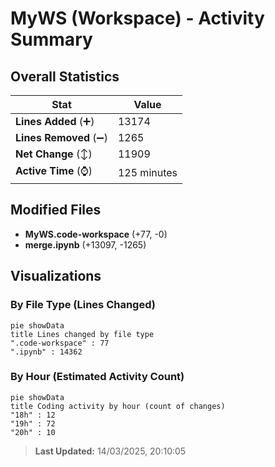 # MyWS (Workspace) - Activity Summary 

## Overall Statistics

| Stat                   | Value                                                             |
| ---------------------- | ----------------------------------------------------------------- |
| **Lines Added** (➕)   | 13174                                          |
| **Lines Removed** (➖) | 1265                                        |
| **Net Change** (↕)    | 11909                |
| **Active Time** (⌚)   | 125 minutes |


## Modified Files
- **MyWS.code-workspace** (+77, -0)
- **merge.ipynb** (+13097, -1265)

## Visualizations

### By File Type (Lines Changed)

```mermaid
pie showData
title Lines changed by file type
".code-workspace" : 77
".ipynb" : 14362
```

### By Hour (Estimated Activity Count)

```mermaid
pie showData
title Coding activity by hour (count of changes)
"18h" : 12
"19h" : 72
"20h" : 10
```


> **Last Updated:** 14/03/2025, 20:10:05